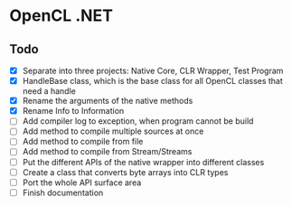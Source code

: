 
# OpenCL .NET

## Todo

- [x] Separate into three projects: Native Core, CLR Wrapper, Test Program
- [x] HandleBase class, which is the base class for all OpenCL classes that need a handle
- [x] Rename the arguments of the native methods
- [x] Rename Info to Information
- [ ] Add compiler log to exception, when program cannot be build
- [ ] Add method to compile multiple sources at once
- [ ] Add method to compile from file
- [ ] Add method to compile from Stream/Streams
- [ ] Put the different APIs of the native wrapper into different classes
- [ ] Create a class that converts byte arrays into CLR types
- [ ] Port the whole API surface area
- [ ] Finish documentation